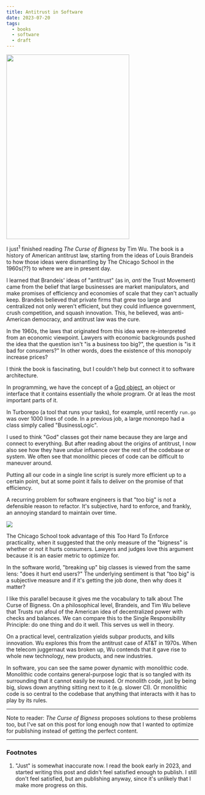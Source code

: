 ```yaml
---
title: Antitrust in Software
date: 2023-07-20
tags:
  - books
  - software
  - draft
---
```


<picture>
    <source type="image/jpeg" src="/images/blog/books/the-curse-of-bigness.jpg">
    <source type="image/webp" src="/images/blog/books/the-curse-of-bigness.webp">
    <img width="322" height="483" class="book-cover" src="/images/blog/books/the-curse-of-bigness.jpg">
</picture>

I just<sup>1</sup> finished reading _The Curse of Bigness_ by Tim Wu. The book is a history
of American antitrust law, starting from the ideas of Louis Brandeis to how
those ideas were dismantling by The Chicago School in the 1960s(??) to where we
are in present day.

I learned that Brandeis' ideas of "antitrust" (as in, _anti_ the Trust Movement)
came from the belief that large businesses are market manipulators, and make
promises of efficiency and economies of scale that they can't actually keep.
Brandeis believed that private firms that grew too large and centralized not
only weren't efficient, but they could influence government, crush competition,
and squash innovation. This, he believed, was anti-American democracy, and
antitrust law was the cure.

In the 1960s, the laws that originated from this idea were re-interpreted from
an economic viewpoint. Lawyers with economic backgrounds pushed the idea that
the question isn't "is a business too big?", the question is "is it bad for
consumers?" In other words, does the existence of this monopoly increase prices?

I think the book is fascinating, but I couldn't help but connect it to software
architecture.

In programming, we have the concept of a
[God object](https://en.wikipedia.org/wiki/God_object), an object or interface
that it contains essentially the whole program. Or at leas the most important
parts of it.

In Turborepo (a tool that runs your tasks), for example, until recently `run.go`
was over 1000 lines of code. In a previous job, a large monorepo had a class
simply called "BusinessLogic".

I used to think "God" classes got their name because they are large and connect
to everything. But after reading about the origins of antitrust, I now also see
how they have _undue_ influence over the rest of the codebase or system. We
often see that monolithic pieces of code can be difficult to maneuver around.

Putting all our code in a single line script is surely more efficient up to a
certain point, but at some point it fails to deliver on the promise of that
efficiency.

A recurring problem for software engineers is that "too big" is not a defensible
reason to refactor. It's subjective, hard to enforce, and frankly, an annoying
standard to maintain over time.

<img src="/images/blog/2023/compared-to-what.jpg">

The Chicago School took advantage of this Too Hard To Enforce practicality, when
it suggested that the only measure of the "bigness" is whether or not it hurts
consumers. Lawyers and judges love this argument because it is an easier metric
to optimize for.

In the software world, "breaking up" big classes is viewed from the same lens:
"does it hurt end users?" The underlying sentiment is that "too big" is a
subjective measure and if it's getting the job done, then why does it matter?

I like this parallel because it gives me the vocabulary to talk about The Curse
of Bigness. On a philosophical level, Brandeis, and Tim Wu believe that Trusts
run afoul of the American idea of decentralized power with checks and balances.
We can compare this to the Single Responsibility Principle: do one thing and do
it well. This serves us well in theory.

On a practical level, centralization yields subpar products, and kills
innovation. Wu explores this from the antitrust case of AT&T in 1970s. When the
telecom juggernaut was broken up, Wu contends that it gave rise to whole new
technology, new products, and new industries.

In software, you can see the same power dynamic with monolithic code. Monolithic
code contains general-purpose logic that is so tangled with its surrounding that
it cannot easily be reused. Or monolith code, just by being big, slows down
anything sitting next to it (e.g. slower CI). Or monolithic code is so central
to the codebase that anything that interacts with it has to play by its rules.

---

Note to reader: _The Curse of Bigness_ proposes solutions to these problems too, but I've
sat on this post for long enough now that I wanted to optimize for publishing
instead of getting the perfect content.

---

### Footnotes

1. "Just" is somewhat inaccurate now. I read the book early in 2023, and started writing
   this post and didn't feel satisfied enough to publish. I still don't feel satisfied, but
   am publishing anyway, since it's unlikely that I make more progress on this.
